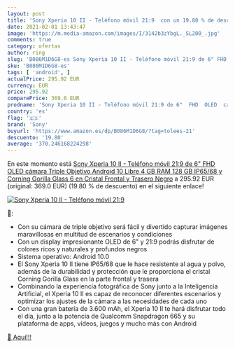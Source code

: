 ```yaml
---
layout: post
title: 'Sony Xperia 10 II - Teléfono móvil 21:9  con un 19.80 % de descuento'
date: 2021-02-01 13:43:47
image: 'https://m.media-amazon.com/images/I/3142b3zYbgL._SL200_.jpg'
comments: true
category: ofertas
author: ring
slug: 'B086M1D6G8-es Sony Xperia 10 II - Teléfono móvil 21:9 de 6" FHD OLED...'
sku: 'B086M1D6G8-es'
tags: [ 'android', ]
actualPrice: 295.92 EUR
currency: EUR
price: 295.92
comparePrice: 369.0 EUR
prodname: 'Sony Xperia 10 II - Teléfono móvil 21:9 de 6"  FHD  OLED  cámara Triple Objetivo  Android 10  Libre  4 GB RAM  128 GB  IP65/68 y Corning Gorilla Glass 6 en Cristal Frontal y Trasero   Negro'
country: 'es'
flag: '🇪🇸'
brand: 'Sony'
buyurl: 'https://www.amazon.es/dp/B086M1D6G8/?tag=tolees-21'
descuento: '19.80'
average: '370.246168224298'
---
```


En este momento está [Sony Xperia 10 II - Teléfono móvil 21:9 de 6"  FHD  OLED  cámara Triple Objetivo  Android 10  Libre  4 GB RAM  128 GB  IP65/68 y Corning Gorilla Glass 6 en Cristal Frontal y Trasero   Negro](https://www.amazon.es/dp/B086M1D6G8/?tag=tolees-21) a 295.92 EUR (original: 369.0 EUR) (19.80 %  de descuento) en el siguiente enlace!

[![Sony Xperia 10 II - Teléfono móvil 21:9 ](https://m.media-amazon.com/images/I/3142b3zYbgL._SL200_.jpg)](https://www.amazon.es/dp/B086M1D6G8/?tag=tolees-21)

🔎:

- Con su cámara de triple objetivo será fácil y divertido capturar imágenes maravillosas en multitud de escenarios y condiciones
- Con un display impresionante OLED de 6" y 21:9 podrás disfrutar de colores ricos y naturales y profundos negros
- Sistema operativo: Android 10.0
- El Sony Xperia 10 II tiene IP65/68 que le hace resistente al agua y polvo, además de la durabilidad y protección que le proporciona el cristal Corning Gorilla Glass en la parte frontal y trasera
- Combinando la experiencia fotográfica de Sony junto a la Inteligencia Artificial, el Xperia 10 II es capaz de reconocer diferentes escenarios y optimizar los ajustes de la cámara a las necesidades de cada uno
- Con una gran batería de 3.600 mAh, el Xperia 10 II te hará disfrutar todo el día, junto a la potencia de Qualcomm Snapdragon 665 y su plataforma de apps, vídeos, juegos y mucho más con Android

[🛒 Aquí!!!](https://www.amazon.es/dp/B086M1D6G8/?tag=tolees-21)
